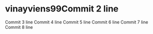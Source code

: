 # vinayviens99Commit 2 line
Commit 3 line
Commit 4 line
Commit 5 line
Commit 6 line
Commit 7 line
Commit 8 line
